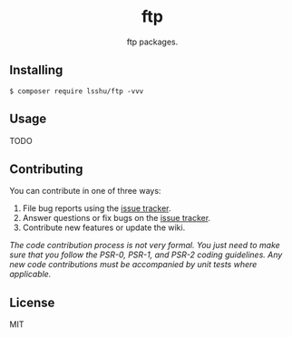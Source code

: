 <h1 align="center"> ftp </h1>

<p align="center"> ftp packages.</p>


## Installing

```shell
$ composer require lsshu/ftp -vvv
```

## Usage

TODO

## Contributing

You can contribute in one of three ways:

1. File bug reports using the [issue tracker](https://github.com/lsshu/ftp/issues).
2. Answer questions or fix bugs on the [issue tracker](https://github.com/lsshu/ftp/issues).
3. Contribute new features or update the wiki.

_The code contribution process is not very formal. You just need to make sure that you follow the PSR-0, PSR-1, and PSR-2 coding guidelines. Any new code contributions must be accompanied by unit tests where applicable._

## License

MIT